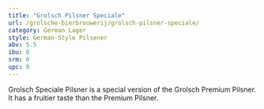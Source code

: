 ```yaml
---
title: "Grolsch Pilsner Speciale"
url: /grolsche-bierbrouwerij/grolsch-pilsner-speciale/
category: German Lager
style: German-Style Pilsener
abv: 5.5
ibu: 0
srm: 0
upc: 0
---
```

Grolsch Speciale Pilsner is a special version of the Grolsch Premium Pilsner. It has a fruitier taste than the Premium Pilsner.
